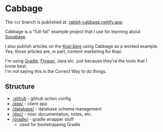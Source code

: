 # Cabbage

The `tst` branch is published at: 
[rabbit-cabbage.netlify.app](https://rabbit-cabbage.netlify.app/)

Cabbage is a "full-fat" example project that I use for learning about 
[Supabase](https://github.com/supabase/supabase).

I also publish articles on the [Kopi blog](http://kopi.cloud/blog/) using 
Cabbage as a worked example. Yes; those articles are, in part, content marketing 
for Kopi. 

I'm using [Gradle](https://docs.gradle.org/current/userguide/userguide.html), 
[Flyway](https://flywaydb.org/documentation/), Java etc. just because they're 
the tools that I know best.  
I'm not saying this is the Correct Way to do things.

## Structure 

* [.github](/.github) - github action config
* [/app/](/app) - client app
* [/database/](/database) - database schema management
* [/doc/](/doc) - misc documentation, notes, etc.
* [/gradle/](/gradle) - gradle wrapper stuff
  * used for bootstrapping Gradle
  

